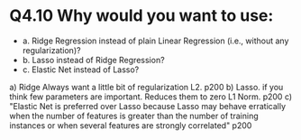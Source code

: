 # Q4.10 Why would you want to use:

- a. Ridge Regression instead of plain Linear Regression (i.e., without any regularization)?
- b. Lasso instead of Ridge Regression?
- c. Elastic Net instead of Lasso?

a) Ridge Always want a little bit of regularization L2. p200
b) Lasso. if you think few parameters are important. Reduces them to zero L1 Norm. p200
c) "Elastic Net is preferred over Lasso because Lasso may behave erratically when the number of features is greater than the number of training instances or when several features are strongly correlated" p200
